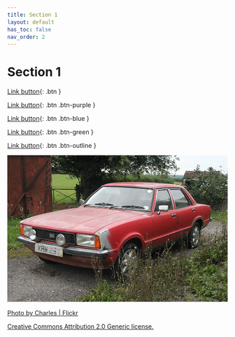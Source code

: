 ```yaml
---
title: Section 1
layout: default
has_toc: false
nav_order: 2
---
```


# Section 1


[Link button](#){: .btn }

[Link button](#){: .btn .btn-purple }

[Link button](#){: .btn .btn-blue }

[Link button](#){: .btn .btn-green }

[Link button](#){: .btn .btn-outline }

![](../../img/1979_Ford_Cortina_mk5.jpg)

[Photo by Charles | Flickr](https://www.flickr.com/photos/92622665@N08/9743021018)

[Creative Commons Attribution 2.0 Generic license.](https://creativecommons.org/licenses/by/2.0/deed.en)